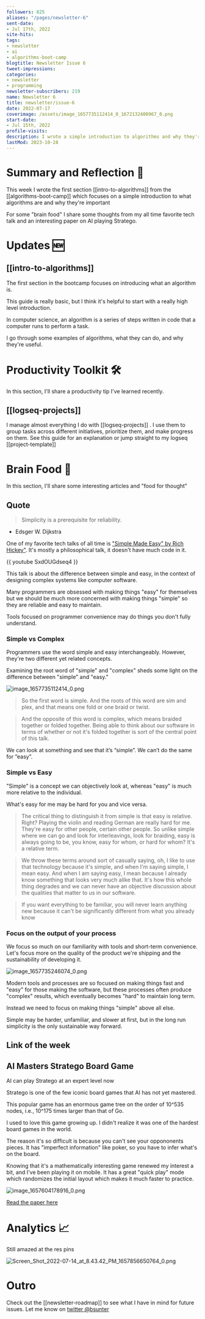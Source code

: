 ```yaml
---
followers: 825
aliases: "/pages/newsletter-6"
sent-date:
- Jul 17th, 2022
site-hits: 
tags:
- newsletter
- ai
- algorithms-boot-camp
blogtitle: Newsletter Issue 6
tweet-impressions: 
categories:
- newsletter
- programming
newsletter-subscribers: 219
name: Newsletter 6
title: newsletter/issue-6
date: 2022-07-17
coverimage: /assets/image_1657735112414_0_1672132400967_0.png
start-date:
- Jul 15th, 2022
profile-visits: 
description: I wrote a simple introduction to algorithms and why they're important and a short guide to my current logseq-projects template.
lastMod: 2023-10-28
---
```

# Summary and Reflection 🤔


This week I wrote the first section [[intro-to-algorithms]] from the [[algorithms-boot-camp]] which focuses on a simple introduction to what algorithms are and why they're important

For some "brain food" I share some thoughts from my all time favorite tech talk and an interesting paper on AI playing Stratego.

# Updates 🆕


## [[intro-to-algorithms]]


The first section in the bootcamp focuses on introducing what an algorithm is.

This guide is really basic, but I think it's helpful to start with a really high level introduction.

In computer science, an algorithm is a series of steps written in code that a computer runs to perform a task.

I go through some examples of algorithms, what they can do, and why they're useful.

# Productivity Toolkit 🛠️


In this section, I'll share a productivity tip I've learned recently.

## [[logseq-projects]]


I manage almost everything I do with [[logseq-projects]] . I use them to group tasks across different initiatives, prioritize them, and make progress on them. See this guide for an explanation or jump straight to my logseq [[project-template]]

# Brain Food 🧠


In this section, I'll share some interesting articles and "food for thought"

## Quote


> Simplicity is a prerequisite for reliability.

- Edsger W. Dijkstra

One of my favorite tech talks of all time is ["Simple Made Easy" by Rich Hickey"](https://github.com/matthiasn/talk-transcripts/blob/master/Hickey_Rich/SimpleMadeEasy.md). It's mostly a philosophical talk, it doesn't have much code in it.

{{ youtube SxdOUGdseq4 }}

This talk is about the difference between simple and easy, in the context of designing complex systems like computer software.

Many programmers are obsessed with making things "easy" for themselves but we should be much more concerned with making things "simple" so they are reliable and easy to maintain.

Tools focused on programmer convenience may do things you don't fully understand.

### Simple vs Complex


Programmers use the word simple and easy interchangeably. However, they're two different yet related concepts.

Examining the root word of "simple" and "complex" sheds some light on the difference between "simple" and "easy."

![image_1657735112414_0.png](/assets/image_1657735112414_0_1672132400967_0.png)

> So the first word is simple. And the roots of this word are sim and plex, and that means one fold or one braid or twist.

> And the opposite of this word is complex, which means braided together or folded together. Being able to think about our software in terms of whether or not it's folded together is sort of the central point of this talk.

We can look at something and see that it’s “simple”. We can’t do the same for “easy”.

### Simple vs Easy


"Simple" is a concept we can objectively look at, whereas "easy" is much more relative to the individual.

What's easy for me may be hard for you and vice versa.

> The critical thing to distinguish it from simple is that easy is relative. Right? Playing the violin and reading German are really hard for me. They're easy for other people, certain other people. So unlike simple where we can go and look for interleavings, look for braiding, easy is always going to be, you know, easy for whom, or hard for whom? It's a relative term.

> We throw these terms around sort of casually saying, oh, I like to use that technology because it's simple, and when I'm saying simple, I mean easy. And when I am saying easy, I mean because I already know something that looks very much alike that. It's how this whole thing degrades and we can never have an objective discussion about the qualities that matter to us in our software.

> If you want everything to be familiar, you will never learn anything new because it can't be significantly different from what you already know

### Focus on the output of your process


We focus so much on our familiarity with tools and short-term convenience. Let's focus more on the quality of the product we're shipping and the sustainability of developing it.

![image_1657735246074_0.png](/assets/image_1657735246074_0_1672132643414_0.png)

Modern tools and processes are so focused on making things fast and "easy" for those making the software, but these processes often produce "complex" results, which eventually becomes "hard" to maintain long term.

Instead we need to focus on making things "simple" above all else.

Simple may be harder, unfamiliar, and slower at first, but in the long run simplicity is the only sustainable way forward.

## Link of the week


## AI Masters Stratego Board Game


AI can play Stratego at an expert level now

Stratego is one of the few iconic board games that AI has not yet mastered.

This popular game has an enormous game tree on the order of 10^535 nodes, i.e., 10^175 times larger than that of Go.

I used to love this game growing up. I didn't realize it was one of the hardest board games in the world.

The reason it's so difficult is because you can't see your oppononents pieces. It has "imperfect information" like poker, so you have to infer what's on the board.

Knowing that it's a mathematically interesting game renewed my interest a bit, and I've been playing it on mobile. It has a great "quick play" mode which randomizes the initial layout which makes it much faster to practice.

![image_1657604178916_0.png](/assets/image_1657604178916_0_1672132676533_0.png)

[Read the paper here](https://t.co/xXagujMfmw)

# Analytics 📈


Still amazed at the res pins

![Screen_Shot_2022-07-14_at_8.43.42_PM_1657856650764_0.png](/assets/Screen_Shot_2022-07-14_at_8.43.42_PM_1657856650764_0_1672132794501_0.png)

# Outro


Check out the [[newsletter-roadmap]] to see what I have in mind for future issues. Let me know on [twitter @bsunter](https://twitter.com)
